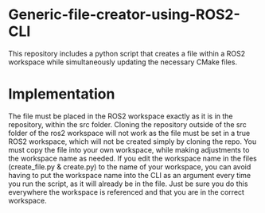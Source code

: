 # Generic-file-creator-using-ROS2-CLI
This repository includes a python script that creates a file within a ROS2 workspace while simultaneously updating the necessary CMake files.

# Implementation
The file must be placed in the ROS2 workspace exactly as it is in the repository, within the src folder. Cloning the repository outside of the src folder of the ros2 workspace will not work as the file must be set in a true ROS2 workspace, which will not be created simply by cloning the repo. You must copy the file into your own workspace, while making adjustments to the workspace name as needed. If you edit the workspace name in the files (create_file.py & create.py) to the name of your workspace, you can avoid having to put the workspace name into the CLI as an argument every time you run the script, as it will already be in the file. Just be sure you do this everywhere the workspace is referenced and that you are in the correct workspace.

